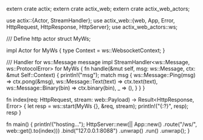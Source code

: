 

extern crate actix;
extern crate actix_web;
extern crate actix_web_actors;


use actix::{Actor, StreamHandler};
use actix_web::{web, App, Error, HttpRequest, HttpResponse, HttpServer};
use actix_web_actors::ws;

/// Define http actor
struct MyWs;

impl Actor for MyWs {
    type Context = ws::WebsocketContext<Self>;
}

/// Handler for ws::Message message
impl StreamHandler<ws::Message, ws::ProtocolError> for MyWs {
    fn handle(&mut self, msg: ws::Message, ctx: &mut Self::Context) {
        println!("msg");
        match msg {
            ws::Message::Ping(msg) => ctx.pong(&msg),
            ws::Message::Text(text) => ctx.text(text),
            ws::Message::Binary(bin) => ctx.binary(bin),
            _ => (),
        }
    }
}

fn index(req: HttpRequest, stream: web::Payload) -> Result<HttpResponse, Error> {
    let resp = ws::start(MyWs {}, &req, stream);
    println!("{:?}", resp);
    resp
}

fn main() {
    println!("hosting...");
    HttpServer::new(|| App::new()
        .route("/ws/", web::get().to(index)))
        .bind("127.0.0.1:8088")
        .unwrap()
        .run()
        .unwrap();
}
